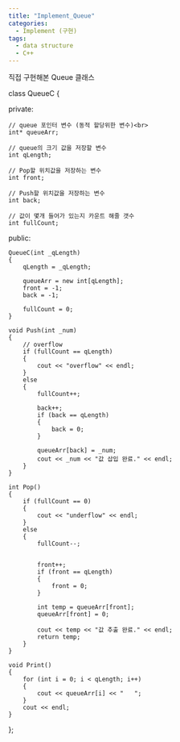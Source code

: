 ```yaml
---
title: "Implement_Queue"
categories:
  - Implement (구현)
tags:
  - data structure
  - C++
---
```


직접 구현해본 Queue 클래스
<br>

class QueueC 
{
  
private:

	// queue 포인터 변수 (동적 할당위한 변수)<br>
	int* queueArr;

	// queue의 크기 값을 저장할 변수
	int qLength;

	// Pop할 위치값을 저장하는 변수
	int front;

	// Push할 위치값을 저장하는 변수
	int back;

	// 값이 몇개 들어가 있는지 카운트 해줄 갯수
	int fullCount;

public:

	QueueC(int _qLength)
	{
		qLength = _qLength;

		queueArr = new int[qLength];
		front = -1;
		back = -1;

		fullCount = 0;
	}

	void Push(int _num)
	{
		// overflow
		if (fullCount == qLength)
		{
			cout << "overflow" << endl;
		}
		else
		{
			fullCount++;

			back++;
			if (back == qLength)
			{
				back = 0;
			}

			queueArr[back] = _num;
			cout << _num << "값 삽입 완료." << endl;
		}
	}

	int Pop()
	{
		if (fullCount == 0)
		{
			cout << "underflow" << endl;
		}
		else
		{
			fullCount--;


			front++;
			if (front == qLength)
			{
				front = 0;
			}

			int temp = queueArr[front];
			queueArr[front] = 0;

			cout << temp << "값 추출 완료." << endl;
			return temp;
		}
	}

	void Print()
	{
		for (int i = 0; i < qLength; i++)
		{
			cout << queueArr[i] << "   ";
		}
		cout << endl;
	}

};